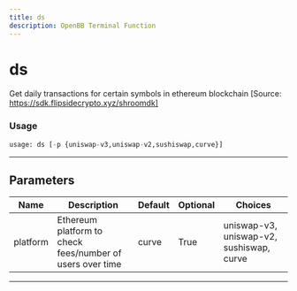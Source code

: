 ```yaml
---
title: ds
description: OpenBB Terminal Function
---
```


# ds

Get daily transactions for certain symbols in ethereum blockchain [Source: https://sdk.flipsidecrypto.xyz/shroomdk]
### Usage 
```python
usage: ds [-p {uniswap-v3,uniswap-v2,sushiswap,curve}]
```
---
## Parameters
| Name | Description | Default | Optional | Choices |
| ---- | ----------- | ------- | -------- | ------- |
| platform | Ethereum platform to check fees/number of users over time | curve | True | uniswap-v3, uniswap-v2, sushiswap, curve |
---
